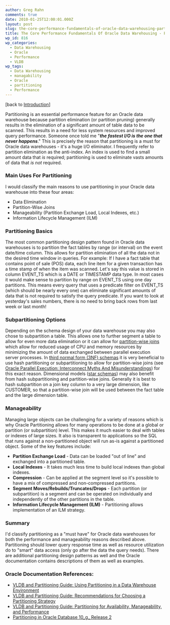 ```yaml
---
author: Greg Rahn
comments: true
date: 2010-01-25T12:00:01.000Z
layout: post
slug: the-core-performance-fundamentals-of-oracle-data-warehousing-partitioning
title: The Core Performance Fundamentals Of Oracle Data Warehousing - Partitioning
wp_id: 816
wp_categories:
  - Data Warehousing
  - Oracle
  - Performance
  - VLDB
wp_tags:
  - Data Warehousing
  - managability
  - Oracle
  - partitioning
  - Performance
---
```


[back to [Introduction](/2009/12/14/the-core-performance-fundamentals-of-oracle-data-warehousing-introduction/)]

Partitioning is an essential performance feature for an Oracle data warehouse because partition elimination (or partition pruning) generally results in the elimination of a significant amount of table data to be scanned.  This results in a need for less system resources and improved query performance.  Someone once told me "_**the fastest I/O is the one that never happens**_." This is precisely the reason that partitioning is a must for Oracle data warehouses - it's a huge I/O eliminator.  I frequently refer to partition elimination as the anti-index.  An index is used to find a small amount data that _is_ required; partitioning is used to eliminate vasts amounts of data that _is not_ required.

### Main Uses For Partitioning

I would classify the main reasons to use partitioning in your Oracle data warehouse into these four areas:

- Data Elimination
- Partition-Wise Joins
- Manageability (Partition Exchange Load, Local Indexes, etc.)
- Information Lifecycle Management (ILM)

### Partitioning Basics

The most common partitioning design pattern found in Oracle data warehouses is to partition the fact tables by range (or interval) on the event date/time column.  This allows for partition elimination of all the data not in the desired time window in queries.  For example: If I have a fact table that contains point of sale (POS) data, each line item  for a given transaction has a time stamp of when the item was scanned.  Let's say this value is stored in column EVENT_TS which is a DATE or TIMESTAMP data type.  In most cases it would make sense to partition by range on EVENT_TS using one day partitions.  This means every query that uses a predicate filter on EVENT_TS (which should be nearly every one) can eliminate significant amounts of data that is not required to satisfy the query predicate.  If you want to look at yesterday's sales numbers, there is no need to bring back rows from last week or last month!

### Subpartitioning Options

Depending on the schema design of your data warehouse you may also chose to subpartition a table.  This allows one to further segment a table to allow for even more data elimination or it can allow for [partition-wise joins](http://download.oracle.com/docs/cd/E11882_01/server.112/e10837/part_warehouse.htm#VLDBG1347) which allow for reduced usage of CPU and memory resources by minimizing the amount of data exchanged between parallel execution server processes.  In [third normal form (3NF) schemas](http://download.oracle.com/docs/cd/E11882_01/server.112/e10810/schemas.htm#DWHSG8584) it is very beneficial to use hash partitioning or subpartitioning to allow for partition-wise joins  (see [Oracle Parallel Execution: Interconnect Myths And Misunderstandings](/2009/07/06/oracle-parallel-execution-interconnect-myths-and-misunderstandings/)) for this exact reason.  Dimensional models ([star schemas](http://download.oracle.com/docs/cd/E11882_01/server.112/e10810/schemas.htm#DWHSG8587)) may also benefit from hash subpartitioning and partition-wise joins.  Generally it is best to hash subpartition on a join key column to a very large dimension, like CUSTOMER, so that a partition-wise join will be used between the fact table and the large dimension table.

### Manageability

Managing large objects can be challenging for a variety of reasons which is why Oracle Partitioning allows for many operations to be done at a global or partition (or subpartition) level.  This makes it much easier to deal with tables or indexes of large sizes.  It also is transparent to applications so the SQL that runs against a non-partitioned object will run as-is against a partitioned object.  Some of the key features include:

- **Partition Exchange Load** - Data can be loaded "out of line" and exchanged into a partitioned table.
- **Local Indexes** - It takes much less time to build local indexes than global indexes.
- **Compression** - Can be applied at the segment level so it's possible to have a mix of compressed and non-compressed partitions.
- **Segment Moves/Rebuilds/Truncates/Drops** - Each partition (or subpartition) is a segment and can be operated on individually and independently of the other partitions in the table.
- **Information Lifecycle Management (ILM)** - Partitioning allows implementation of an ILM strategy.

### Summary

I'd classify partitioning as a "must have" for Oracle data warehouses for both the performance and manageability reasons described above. Partitioning should lower query response time as well as resource utilization do to "smart" data access (only go after the data the query needs). There are additional partitioning design patterns as well and the Oracle documentation contains descriptions of them as well as examples.

### Oracle Documentation References:

- [VLDB and Partitioning Guide: Using Partitioning in a Data Warehouse Environment](http://download.oracle.com/docs/cd/E11882_01/server.112/e10837/part_warehouse.htm)
- [VLDB and Partitioning Guide: Recommendations for Choosing a Partitioning Strategy](http://download.oracle.com/docs/cd/E11882_01/server.112/e10837/part_avail.htm)
- [VLDB and Partitioning Guide: Partitioning for Availability, Manageability, and Performance](http://download.oracle.com/docs/cd/E11882_01/server.112/e10837/part_avail.htm#VLDBG00406)
- [Partitioning in Oracle Database 10_g_ Release 2](http://www.oracle.com/technology/products/bi/db/10g/pdf/twp_general_partitioning_10gr2_0505.pdf)
